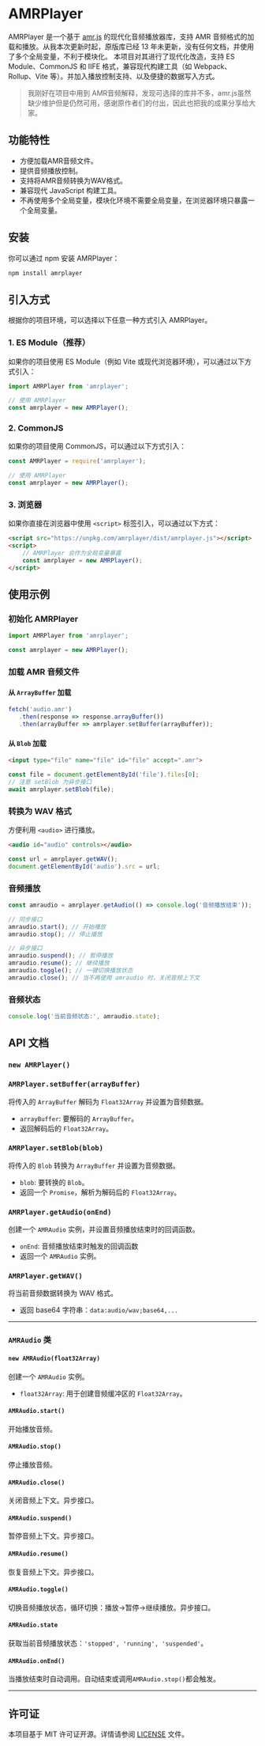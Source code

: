 # AMRPlayer

AMRPlayer 是一个基于 [amr.js](https://github.com/jpemartins/amr.js) 的现代化音频播放器库，支持 AMR 音频格式的加载和播放。从我本次更新时起，原版库已经 13 年未更新，没有任何文档，并使用了多个全局变量，不利于模块化。
本项目对其进行了现代化改造，支持 ES Module、CommonJS 和 IIFE 格式，兼容现代构建工具（如 Webpack、Rollup、Vite 等）。并加入播放控制支持、以及便捷的数据写入方式。

> 我刚好在项目中用到 AMR音频解释，发现可选择的库并不多，amr.js虽然缺少维护但是仍然可用，感谢原作者们的付出，因此也把我的成果分享给大家。

## 功能特性

- 方便加载AMR音频文件。
- 提供音频播放控制。
- 支持将AMR音频转换为WAV格式。
- 兼容现代 JavaScript 构建工具。
- 不再使用多个全局变量，模块化环境不需要全局变量，在浏览器环境只暴露一个全局变量。

## 安装

你可以通过 npm 安装 AMRPlayer：

```bash
npm install amrplayer
```

## 引入方式

根据你的项目环境，可以选择以下任意一种方式引入 AMRPlayer。

### 1. ES Module（推荐）

如果你的项目使用 ES Module（例如 Vite 或现代浏览器环境），可以通过以下方式引入：

```javascript
import AMRPlayer from 'amrplayer';

// 使用 AMRPlayer
const amrplayer = new AMRPlayer();
```

### 2. CommonJS

如果你的项目使用 CommonJS，可以通过以下方式引入：

```javascript
const AMRPlayer = require('amrplayer');

// 使用 AMRPlayer
const amrplayer = new AMRPlayer();
```

### 3. 浏览器

如果你直接在浏览器中使用 `<script>` 标签引入，可以通过以下方式：

```html
<script src="https://unpkg.com/amrplayer/dist/amrplayer.js"></script>
<script>
    // AMRPlayer 会作为全局变量暴露
    const amrplayer = new AMRPlayer();
</script>
```

## 使用示例

### 初始化 AMRPlayer

```javascript
import AMRPlayer from 'amrplayer';

const amrplayer = new AMRPlayer();
```

### 加载 AMR 音频文件

#### 从 `ArrayBuffer` 加载

```javascript
fetch('audio.amr')
   .then(response => response.arrayBuffer())
   .then(arrayBuffer => amrplayer.setBuffer(arrayBuffer));
```

#### 从 `Blob` 加载

```html
<input type="file" name="file" id="file" accept=".amr">
```

```javascript
const file = document.getElementById('file').files[0];
// 注意 setBlob 为异步接口
await amrplayer.setBlob(file);
```

### 转换为 WAV 格式

方便利用 `<audio>` 进行播放。

```html
<audio id="audio" controls></audio>
```

```javascript
const url = amrplayer.getWAV();
document.getElementById('audio').src = url;
```

### 音频播放

```javascript
const amraudio = amrplayer.getAudio(() => console.log('音频播放结束'));

// 同步接口
amraudio.start(); // 开始播放
amraudio.stop(); // 停止播放

// 异步接口
amraudio.suspend(); // 暂停播放
amraudio.resume(); // 继续播放
amraudio.toggle(); // 一键切换播放状态
amraudio.close(); // 当不再使用 amraudio 时，关闭音频上下文
```

### 音频状态

```javascript
console.log('当前音频状态:', amraudio.state);
```

## API 文档

### `new AMRPlayer()`

### `AMRPlayer.setBuffer(arrayBuffer)`

将传入的 `ArrayBuffer` 解码为 `Float32Array` 并设置为音频数据。

- `arrayBuffer`: 要解码的 `ArrayBuffer`。
- 返回解码后的 `Float32Array`。

### `AMRPlayer.setBlob(blob)`

将传入的 `Blob` 转换为 `ArrayBuffer` 并设置为音频数据。

- `blob`: 要转换的 `Blob`。
- 返回一个 `Promise`，解析为解码后的 `Float32Array`。

### `AMRPlayer.getAudio(onEnd)`

创建一个 `AMRAudio` 实例，并设置音频播放结束时的回调函数。

- `onEnd`: 音频播放结束时触发的回调函数
- 返回一个 `AMRAudio` 实例。

### `AMRPlayer.getWAV()`

将当前音频数据转换为 WAV 格式。

- 返回 base64 字符串：`data:audio/wav;base64,...`

---

### `AMRAudio` 类

#### `new AMRAudio(float32Array)`

创建一个 `AMRAudio` 实例。

- `float32Array`: 用于创建音频缓冲区的 `Float32Array`。

#### `AMRAudio.start()`

开始播放音频。

#### `AMRAudio.stop()`

停止播放音频。

#### `AMRAudio.close()`

关闭音频上下文。异步接口。

#### `AMRAudio.suspend()`

暂停音频上下文。异步接口。

#### `AMRAudio.resume()`

恢复音频上下文。异步接口。

#### `AMRAudio.toggle()`

切换音频播放状态，循环切换：播放->暂停->继续播放。异步接口。

#### `AMRAudio.state`

获取当前音频播放状态：`'stopped', 'running', 'suspended'`。

#### `AMRAudio.onEnd()`

当播放结束时自动调用。自动结束或调用`AMRAudio.stop()`都会触发。

---

## 许可证

本项目基于 MIT 许可证开源。详情请参阅 [LICENSE](LICENSE) 文件。
